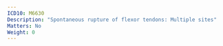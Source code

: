 ```yaml
---
ICD10: M6630
Description: "Spontaneous rupture of flexor tendons: Multiple sites"
Matters: No
Weight: 0
---
```


